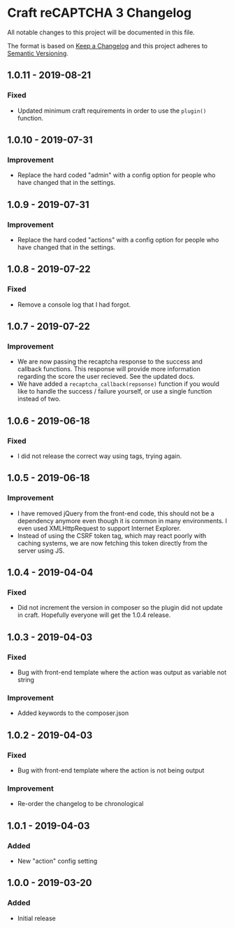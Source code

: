 # Craft reCAPTCHA 3 Changelog

All notable changes to this project will be documented in this file.

The format is based on [Keep a Changelog](http://keepachangelog.com/) and this project adheres to [Semantic Versioning](http://semver.org/).

## 1.0.11 - 2019-08-21
### Fixed
- Updated minimum craft requirements in order to use the `plugin()` function.

## 1.0.10 - 2019-07-31
### Improvement
- Replace the hard coded "admin" with a config option for people who have changed that in the settings.

## 1.0.9 - 2019-07-31
### Improvement
- Replace the hard coded "actions" with a config option for people who have changed that in the settings.

## 1.0.8 - 2019-07-22
### Fixed
- Remove a console log that I had forgot.

## 1.0.7 - 2019-07-22
### Improvement
- We are now passing the recaptcha response to the success and callback functions. This response will provide more information regarding the score the user recieved. See the updated docs.
- We have added a `recaptcha_callback(repsonse)` function if you would like to handle the success / failure yourself, or use a single function instead of two.

## 1.0.6 - 2019-06-18
### Fixed
- I did not release the correct way using tags, trying again.

## 1.0.5 - 2019-06-18
### Improvement
- I have removed jQuery from the front-end code, this should not be a dependency anymore even though it is common in many environments. I even used XMLHttpRequest to support Internet Explorer.
- Instead of using the CSRF token tag, which may react poorly with caching systems, we are now fetching this token directly from the server using JS.

## 1.0.4 - 2019-04-04
### Fixed
- Did not increment the version in composer so the plugin did not update in craft. Hopefully everyone will get the 1.0.4 release.

## 1.0.3 - 2019-04-03
### Fixed
- Bug with front-end template where the action was output as variable not string

### Improvement
- Added keywords to the composer.json

## 1.0.2 - 2019-04-03
### Fixed
- Bug with front-end template where the action is not being output

### Improvement
- Re-order the changelog to be chronological

## 1.0.1 - 2019-04-03
### Added
- New "action" config setting

## 1.0.0 - 2019-03-20
### Added
- Initial release
